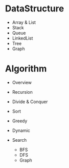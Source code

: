 # DataStructure
- Array & List
- Stack
- Queue
- LinkedList
- Tree
- Graph
  
# Algorithm
- Overview
- Recursion
- Divide & Conquer
- Sort

- Greedy
- Dynamic
- Search
    - BFS
    - DFS
    - Graph
